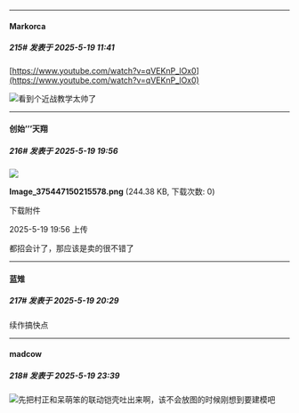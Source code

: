 ﻿
*****

####  Markorca  
##### 215#       发表于 2025-5-19 11:41

[https://www.youtube.com/watch?v=qVEKnP_lOx0](https://www.youtube.com/watch?v=qVEKnP_lOx0)

<img src="https://static.stage1st.com/image/smiley/face2017/057.png" referrerpolicy="no-referrer">看到个近战教学太帅了


*****

####  创始’’’天翔  
##### 216#       发表于 2025-5-19 19:56

<img src="https://img.stage1st.com/forum/202505/19/195608qzxr7wgaqjqxszq5.png" referrerpolicy="no-referrer">

<strong>Image_375447150215578.png</strong> (244.38 KB, 下载次数: 0)

下载附件

2025-5-19 19:56 上传

都招会计了，那应该是卖的很不错了


*****

####  蓝雉  
##### 217#       发表于 2025-5-19 20:29

续作搞快点


*****

####  madcow  
##### 218#       发表于 2025-5-19 23:39

<img src="https://static.stage1st.com/image/smiley/face2017/067.png" referrerpolicy="no-referrer">先把村正和呆萌笨的联动铠壳吐出来啊，该不会放图的时候刚想到要建模吧

